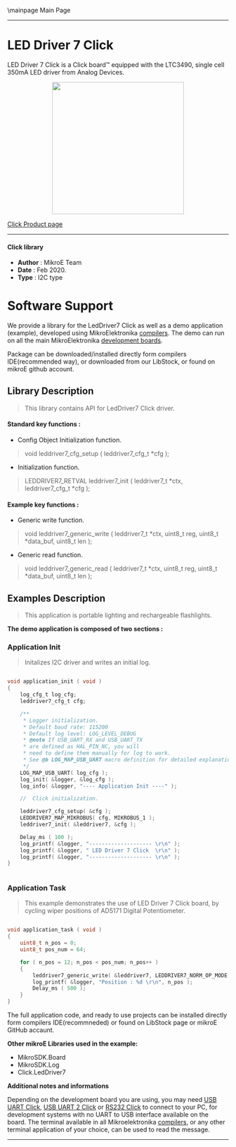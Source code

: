 \mainpage Main Page
 
---
# LED Driver 7 Click

LED Driver 7 Click is a Click board™ equipped with the LTC3490, single cell 350mA LED driver from Analog Devices.

<p align="center">
  <img src="https://download.mikroe.com/images/click_for_ide/leddriver7_click.png" height=300px>
</p>

[Click Product page](https://www.mikroe.com/led-driver-7-click)

---


#### Click library 

- **Author**        : MikroE Team
- **Date**          : Feb 2020.
- **Type**          : I2C type


# Software Support

We provide a library for the LedDriver7 Click 
as well as a demo application (example), developed using MikroElektronika 
[compilers](https://shop.mikroe.com/compilers). 
The demo can run on all the main MikroElektronika [development boards](https://shop.mikroe.com/development-boards).

Package can be downloaded/installed directly form compilers IDE(recommended way), or downloaded from our LibStock, or found on mikroE github account. 

## Library Description

> This library contains API for LedDriver7 Click driver.

#### Standard key functions :

- Config Object Initialization function.
> void leddriver7_cfg_setup ( leddriver7_cfg_t *cfg ); 
 
- Initialization function.
> LEDDRIVER7_RETVAL leddriver7_init ( leddriver7_t *ctx, leddriver7_cfg_t *cfg );

#### Example key functions :

- Generic write function.
> void leddriver7_generic_write ( leddriver7_t *ctx, uint8_t reg, uint8_t *data_buf, uint8_t len );
 
- Generic read function.
> void leddriver7_generic_read ( leddriver7_t *ctx, uint8_t reg, uint8_t *data_buf, uint8_t len );

## Examples Description

> This application is portable lighting and rechargeable flashlights.

**The demo application is composed of two sections :**

### Application Init 

> Initalizes I2C driver and writes an initial log.

```c

void application_init ( void )
{
    log_cfg_t log_cfg;
    leddriver7_cfg_t cfg;

    /** 
     * Logger initialization.
     * Default baud rate: 115200
     * Default log level: LOG_LEVEL_DEBUG
     * @note If USB_UART_RX and USB_UART_TX 
     * are defined as HAL_PIN_NC, you will 
     * need to define them manually for log to work. 
     * See @b LOG_MAP_USB_UART macro definition for detailed explanation.
     */
    LOG_MAP_USB_UART( log_cfg );
    log_init( &logger, &log_cfg );
    log_info( &logger, "---- Application Init ----" );

    //  Click initialization.

    leddriver7_cfg_setup( &cfg );
    LEDDRIVER7_MAP_MIKROBUS( cfg, MIKROBUS_1 );
    leddriver7_init( &leddriver7, &cfg );

    Delay_ms ( 100 );
    log_printf( &logger, "-------------------- \r\n" );
    log_printf( &logger, " LED Driver 7 Click  \r\n" );
    log_printf( &logger, "-------------------- \r\n" );
}
  
```

### Application Task

> This example demonstrates the use of LED Driver 7 Click board,
> by cycling wiper positions of AD5171 Digital Potentiometer.

```c

void application_task ( void )
{
    uint8_t n_pos = 0;
    uint8_t pos_num = 64;

    for ( n_pos = 12; n_pos < pos_num; n_pos++ )
    {
        leddriver7_generic_write( &leddriver7, LEDDRIVER7_NORM_OP_MODE, &n_pos, 1 );
        log_printf( &logger, "Position : %d \r\n", n_pos );
        Delay_ms ( 500 );
    }
}  

```

The full application code, and ready to use projects can be  installed directly form compilers IDE(recommneded) or found on LibStock page or mikroE GitHub accaunt.

**Other mikroE Libraries used in the example:** 

- MikroSDK.Board
- MikroSDK.Log
- Click.LedDriver7

**Additional notes and informations**

Depending on the development board you are using, you may need 
[USB UART Click](https://shop.mikroe.com/usb-uart-click), 
[USB UART 2 Click](https://shop.mikroe.com/usb-uart-2-click) or 
[RS232 Click](https://shop.mikroe.com/rs232-click) to connect to your PC, for 
development systems with no UART to USB interface available on the board. The 
terminal available in all Mikroelektronika 
[compilers](https://shop.mikroe.com/compilers), or any other terminal application 
of your choice, can be used to read the message.



---
